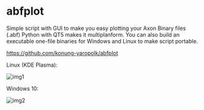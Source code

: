 # abfplot
Simple script with GUI to make you easy plotting your Axon Binary files (.abf)
Python with QT5 makes it multiplanform.
You can also build an executable one-file binaries for Windows and Linux to make script portable.

https://github.com/konung-yaropolk/abfplot


Linux (KDE Plasma):

![img1](https://user-images.githubusercontent.com/43002351/124636445-370aa200-de91-11eb-92a4-80b2ab99c17f.png)


Windows 10:

![img2](https://user-images.githubusercontent.com/43002351/124521947-12afb680-ddfa-11eb-9cf8-f2dcf7434c3e.png)
